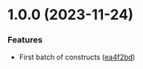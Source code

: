 # 1.0.0 (2023-11-24)


### Features

* First batch of constructs ([ea4f2bd](https://github.com/ckimrie/aws-cdk-constructs/commit/ea4f2bd8fe7eaac721639f7871389043109eac60))
